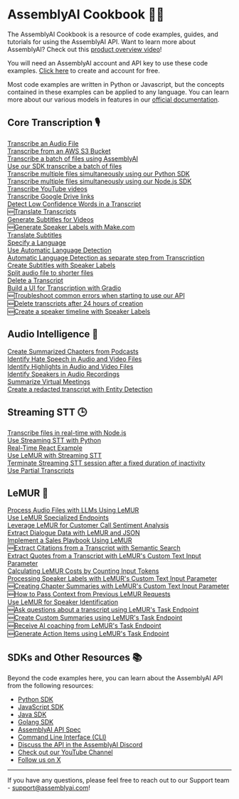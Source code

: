# AssemblyAI Cookbook 🧑‍🍳
The AssemblyAI Cookbook is a resource of code examples, guides, and tutorials for using the AssemblyAI API. Want to learn more about AssemblyAI? Check out this [product overview video](https://youtu.be/UT1sBCuSJxE)!

You will need an AssemblyAI account and API key to use these code examples. [Click here](https://www.assemblyai.com/dashboard/signup) to create and account for free.

Most code examples are written in Python or Javascript, but the concepts contained in these examples can be applied to any language. You can learn more about our various models in features in our [official documentation](https://www.assemblyai.com/docs/).

## Core Transcription 🎙️
[Transcribe an Audio File](core-transcription/transcribe.ipynb)      
[Transcribe from an AWS S3 Bucket](core-transcription/transcribe_from_s3.ipynb)  
[Transcribe a batch of files using AssemblyAI](core-transcription/transcribe_batch_of_files)   
[Use our SDK transcribe a batch of files](core-transcription/SDK_transcribe_batch_of_files)  
[Transcribe multiple files simultaneously using our Python SDK](core-transcription/SDK_transcribe_batch_of_files/batch_transcription.ipynb)      
[Transcribe multiple files simultaneously using our Node.js SDK](core-transcription/SDK-Node-batch.md)   
[Transcribe YouTube videos](core-transcription/transcribe_youtube_videos.ipynb)  
[Transcribe Google Drive links](core-transcription/transcribing-google-drive-file.md)  
[Detect Low Confidence Words in a Transcript](core-transcription/detecting-low-confidence-words.md)  
🆕[Translate Transcripts](core-transcription/translate_transcripts.ipynb)  
[Generate Subtitles for Videos](core-transcription/subtitles.ipynb)\
🆕[Generate Speaker Labels with Make.com](core-transcription/make.com-speaker-labels.md)\
[Translate Subtitles](core-transcription/translate_subtitles.ipynb)     
[Specify a Language](core-transcription/specify-language.ipynb)  
[Use Automatic Language Detection](core-transcription/automatic-language-detection.ipynb)    
[Automatic Language Detection as separate step from Transcription](core-transcription/automatic-language-detection-separate.ipynb)    
[Create Subtitles with Speaker Labels](core-transcription/speaker_labelled_subtitles.ipynb)   
[Split audio file to shorter files](core-transcription/split_audio_file)   
[Delete a Transcript ](core-transcription/delete_transcript.ipynb)  
[Build a UI for Transcription with Gradio](core-transcription/gradio-frontend.ipynb)  
🆕[Troubleshoot common errors when starting to use our API](core-transcription/common_errors_and_solutions.md)  
🆕[Delete transcripts after 24 hours of creation](core-transcription/schedule_delete.ipynb)  
🆕[Create a speaker timeline with Speaker Labels](core-transcription/speaker_timeline.ipynb)  

## Audio Intelligence 🤖
[Create Summarized Chapters from Podcasts](audio-intelligence/auto_chapters.ipynb)  
[Identify Hate Speech in Audio and Video Files](audio-intelligence/content_moderation.ipynb)     
[Identify Highlights in Audio and Video Files](audio-intelligence/key_phrases.ipynb)      
[Identify Speakers in Audio Recordings](audio-intelligence/speaker_labels.ipynb)      
[Summarize Virtual Meetings](audio-intelligence/summarization.ipynb)      
[Create a redacted transcript with Entity Detection](audio-intelligence/entity_redaction.ipynb)      

## Streaming STT 🕒
[Transcribe files in real-time with Node.js](streaming-stt/file-transcription-nodejs)\
[Use Streaming STT with Python](streaming-stt/real-time.ipynb)\
[Real-Time React Example](https://github.com/AssemblyAI-Examples/realtime-react-example)      \
[Use LeMUR with Streaming STT](streaming-stt/real_time_lemur.ipynb)\
[Terminate Streaming STT session after a fixed duration of inactivity](streaming-stt/terminate_realtime_programmatically.ipynb)\
[Use Partial Transcripts](streaming-stt/partial_transcripts.ipynb)

## LeMUR 🐾
[Process Audio Files with LLMs Using LeMUR](lemur/using-lemur.ipynb)  
[Use LeMUR Specialized Endpoints](lemur/specialized-endpoints.ipynb)  
[Leverage LeMUR for Customer Call Sentiment Analysis](lemur/call-sentiment-analysis.ipynb)     
[Extract Dialogue Data with LeMUR and JSON](lemur/dialogue-data.ipynb)         
[Implement a Sales Playbook Using LeMUR](lemur/sales-playbook.ipynb)     
🆕[Extract Citations from a Transcript with Semantic Search](lemur/transcript-citations.ipynb)    
[Extract Quotes from a Transcript with LeMUR's Custom Text Input Parameter](lemur/timestamped-transcripts.ipynb)    
[Calculating LeMUR Costs by Counting Input Tokens](lemur/counting-tokens.ipynb)  
[Processing Speaker Labels with LeMUR's Custom Text Input Parameter](lemur/input-text-speaker-labels.ipynb)  
🆕[Creating Chapter Summaries with LeMUR's Custom Text Input Parameter](lemur/input-text-chapters.ipynb)  
🆕[How to Pass Context from Previous LeMUR Requests](lemur/past-response-prompts.ipynb)  
[Use LeMUR for Speaker Identification](lemur/speaker-identification.ipynb)  
🆕[Ask questions about a transcript using LeMUR's Task Endpoint](lemur/task-endpoint-structured-QA.ipynb)  
🆕[Create Custom Summaries using LeMUR's Task Endpoint](lemur/task-endpoint-custom-summary.ipynb)    
🆕[Receive AI coaching from LeMUR's Task Endpoint](lemur/task-endpoint-ai-coach.ipynb)    
🆕[Generate Action Items using LeMUR's Task Endpoint](lemur/task-endpoint-action-items.ipynb)

## SDKs and Other Resources 📚
Beyond the code examples here, you can learn about the AssemblyAI API from the following resources:
- [Python SDK](https://github.com/AssemblyAI/assemblyai-python-sdk)
- [JavaScript SDK](https://github.com/AssemblyAI/assemblyai-node-sdk)
- [Java SDK](https://github.com/AssemblyAI/assemblyai-java-sdk)
- [Golang SDK](https://github.com/AssemblyAI/assemblyai-go-sdk)
- [AssemblyAI API Spec](https://github.com/AssemblyAI/assemblyai-api-spec)
- [Command Line Interface (CLI)](https://github.com/AssemblyAI/assemblyai-cli)
- [Discuss the API in the AssemblyAI Discord](https://www.assemblyai.com/discord)
- [Check out our YouTube Channel](https://www.youtube.com/c/assemblyai)
- [Follow us on X](https://twitter.com/AssemblyAI)

***
If you have any questions, please feel free to reach out to our Support team - support@assemblyai.com!
